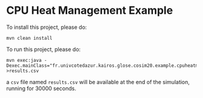 # CPU Heat Management Example

To install this project, please do:

    mvn clean install
  
To run this project, please do:

    mvn exec:java -Dexec.mainClass="fr.univcotedazur.kairos.glose.cosim20.example.cpuheatmanagement.coordinator.Coordinator"  >results.csv

a `csv` file named `results.csv` will be available at the end of the simulation, running for 30000 seconds.